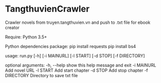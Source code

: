 # TangthuvienCrawler
Crawler novels from truỵen.tangthuvien.vn and push to .txt file for ebook creator 

Require: Python 3.5+

Python dependencies package:
  pip install requests
  pip install bs4


usage: run.py [-h] [-i MAINURL] [-l START] [-d STOP] [-f DIRECTORY]

optional arguments:
  -h, --help    show this help message and exit
  -i MAINURL    Add novel URL
  -l START      Add start chapter
  -d STOP       Add stop chapter
  -f DIRECTORY  Directory to save txt file

